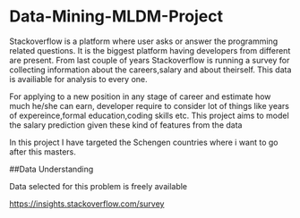 # Data-Mining-MLDM-Project

Stackoverflow is a platform where user asks or answer the programming related questions. It is the biggest  platform having developers from different are present.  From last couple of years Stackoverflow is running a survey for collecting information about the careers,salary and about theirself. This data is availiable for analysis to every one.

For applying to a new position in any stage of career and estimate how much he/she can earn, developer require to consider lot of things like years of expereince,formal education,coding skills etc. This project aims to model the salary prediction given these kind of features from the data 

In this project I have targeted the Schengen countries where i want to go after this masters.

##Data Understanding

Data selected for this problem is freely available

https://insights.stackoverflow.com/survey
